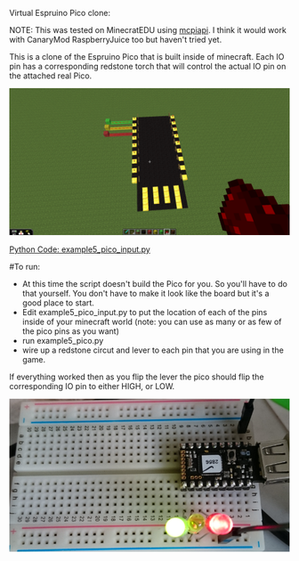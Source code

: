 Virtual Espruino Pico clone:

NOTE: This was tested on MinecratEDU using [mcpiapi](https://github.com/FoamyGuy/mcpiapi). I think it would work with CanaryMod RaspberryJuice too but haven't tried yet.

This is a clone of the Espruino Pico that is built inside of minecraft. Each IO pin has a corresponding redstone torch that will control the actual IO pin on the attached real Pico.

![image](https://raw.githubusercontent.com/FoamyGuy/mcpi_with_espruino/master/imgs/example5_pico.PNG)


[Python Code: example5_pico_input.py](example5_pico_input.py)

#To run:
- At this time the script doesn't build the Pico for you. So you'll have to do that yourself. You don't have to make it look like the board but it's a good place to start.
- Edit example5_pico_input.py to put the location of each of the pins inside of your minecraft world (note: you can use as many or as few of the pico pins as you want)
- run example5_pico.py
- wire up a redstone circut and lever to each pin that you are using in the game.


If everything worked then as you flip the lever the pico should flip the corresponding IO pin to either HIGH, or LOW.

![image](https://raw.githubusercontent.com/FoamyGuy/mcpi_with_espruino/master/imgs/example5_result.PNG)